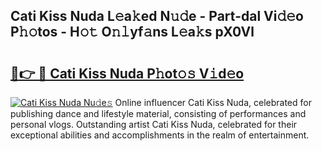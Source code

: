 ## Cati Kiss Nuda L𝚎a𝚔ed N𝚞𝚍e - Part-dal Vi𝚍𝚎o P𝚑𝚘tos - H𝚘𝚝 O𝚗𝚕yf𝚊ns L𝚎a𝚔s pX0Vl

# <h2><a href="http://kfdtgbc.oniu.top/?m=Cati+Kiss+Nuda">🔗👉 🔴 Cati Kiss Nuda P𝚑ot𝚘𝚜 V𝚒d𝚎o</a></h2>

[![Cati Kiss Nuda Nu𝚍e𝚜](https://i.imgur.com/0qMVB7G.gif)](http://kfdtgbc.oniu.top/?m=Cati+Kiss+Nuda)
Online influencer Cati Kiss Nuda, celebrated for publishing dance and lifestyle material, consisting of performances and personal vlogs. Outstanding artist Cati Kiss Nuda, celebrated for their exceptional abilities and accomplishments in the realm of entertainment.  
